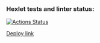 ### Hexlet tests and linter status:
[![Actions Status](https://github.com/Nikimad/layout-designer-project-lvl2/workflows/hexlet-check/badge.svg)](https://github.com/Nikimad/layout-designer-project-lvl2/actions)

[Deploy link](https://nikimad.github.io/layout-designer-project-lvl2/src/index.html)
